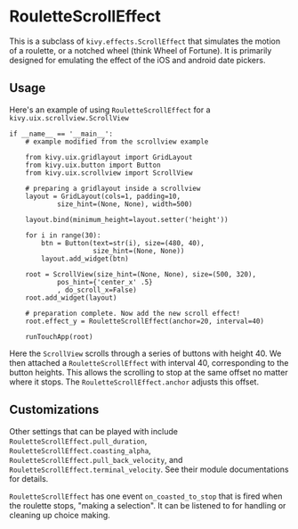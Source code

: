 RouletteScrollEffect
===================

This is a subclass of `kivy.effects.ScrollEffect` that simulates the 
motion of a roulette, or a notched wheel (think Wheel of Fortune). It is
primarily designed for emulating the effect of the iOS and android date pickers.

Usage
-----

Here's an example of using `RouletteScrollEffect` for a 
`kivy.uix.scrollview.ScrollView` 

    if __name__ == '__main__':
        # example modified from the scrollview example
    
        from kivy.uix.gridlayout import GridLayout
        from kivy.uix.button import Button
        from kivy.uix.scrollview import ScrollView
    
        # preparing a gridlayout inside a scrollview
        layout = GridLayout(cols=1, padding=10,
                size_hint=(None, None), width=500)
    
        layout.bind(minimum_height=layout.setter('height'))
    
        for i in range(30):
            btn = Button(text=str(i), size=(480, 40),
                         size_hint=(None, None))
            layout.add_widget(btn)
    
        root = ScrollView(size_hint=(None, None), size=(500, 320),
                pos_hint={'center_x' .5}
                , do_scroll_x=False)
        root.add_widget(layout)
        
        # preparation complete. Now add the new scroll effect!
        root.effect_y = RouletteScrollEffect(anchor=20, interval=40)

        runTouchApp(root)
        
Here the `ScrollView` scrolls through a series of buttons with height
40. We then attached a `RouletteScrollEffect` with interval 40, 
corresponding to the button heights. This allows the scrolling to stop at
the same offset no matter where it stops. The `RouletteScrollEffect.anchor`
adjusts this offset. 

Customizations
--------------

Other settings that can be played with include 
`RouletteScrollEffect.pull_duration`,
`RouletteScrollEffect.coasting_alpha`,
`RouletteScrollEffect.pull_back_velocity`, and
`RouletteScrollEffect.terminal_velocity`. See their module documentations
for details.

`RouletteScrollEffect` has one event ``on_coasted_to_stop`` that
is fired when the roulette stops, "making a selection". It can be listened to
for handling or cleaning up choice making.